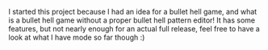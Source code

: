 I started this project because I had an idea for a bullet hell game, and what is a bullet hell game without a proper bullet hell pattern editor!
It has some features, but not nearly enough for an actual full release, feel free to have a look at what I have mode so far though :)
